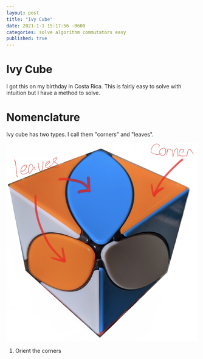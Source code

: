 ```yaml
---
layout: post
title: "Ivy Cube"
date: 2021-1-1 15:17:56 -0600
categories: solve algorithm commutators easy
published: true
---
```


# Ivy Cube

I got this on my birthday in Costa Rica. This is fairly easy to solve with intuition but I have a method to solve.

# Nomenclature

Ivy cube has two types. I call them "corners" and "leaves".

![nomenclature](/assets/ivy-cube/nomenclature.jpeg)


1) Orient the corners